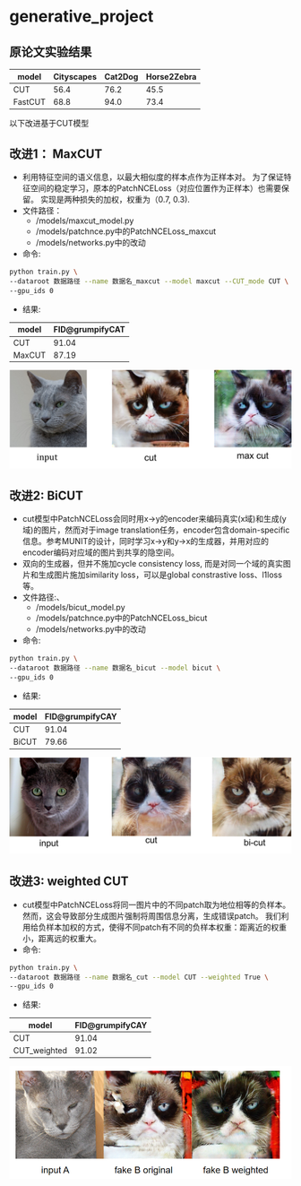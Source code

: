 # generative_project

## 原论文实验结果
|  model  | Cityscapes | Cat2Dog | Horse2Zebra |
| ------- | ---------- | ------- | ----------- |
|   CUT   |  56.4      |  76.2   |  45.5       |
| FastCUT |  68.8      |  94.0   |  73.4       |

以下改进基于CUT模型

## 改进1： MaxCUT

- 利用特征空间的语义信息，以最大相似度的样本点作为正样本对。 为了保证特征空间的稳定学习，原本的PatchNCELoss（对应位置作为正样本）也需要保留。
  实现是两种损失的加权，权重为（0.7, 0.3).
- 文件路径：
  - /models/maxcut_model.py
  - /models/patchnce.py中的PatchNCELoss_maxcut
  - /models/networks.py中的改动 
- 命令: 

```bash
python train.py \
--dataroot 数据路径 --name 数据名_maxcut --model maxcut --CUT_mode CUT \
--gpu_ids 0
```

- 结果: 

| model  | FID@grumpifyCAT |
| ------ | --------------- |
| CUT    | 91.04           |
| MaxCUT | 87.19           |

![bicut](./imgs/maxcut.png)

## 改进2: BiCUT 

- cut模型中PatchNCELoss会同时用x->y的encoder来编码真实(x域)和生成(y域)的图片，然而对于image translation任务，encoder包含domain-specific信息。参考MUNIT的设计，同时学习x->y和y->x的生成器，并用对应的encoder编码对应域的图片到共享的隐空间。
- 双向的生成器，但并不施加cycle consistency loss, 而是对同一个域的真实图片和生成图片施加similarity loss，可以是global constrastive loss、l1loss等。
- 文件路径:、
  - /models/bicut_model.py
  - /models/patchnce.py中的PatchNCELoss_bicut
  - /models/networks.py中的改动
- 命令:

```bash
python train.py \
--dataroot 数据路径 --name 数据名_bicut --model bicut \
--gpu_ids 0  
```

- 结果:

| model | FID@grumpifyCAY |
| ----- | --------------- |
| CUT   | 91.04           |
| BiCUT | 79.66           |

![maxcut](./imgs/bicut.png)

## 改进3: weighted CUT


- cut模型中PatchNCELoss将同一图片中的不同patch取为地位相等的负样本。
  然而，这会导致部分生成图片强制将周围信息分离，生成错误patch。
  我们利用给负样本加权的方式，使得不同patch有不同的负样本权重：距离近的权重小，距离远的权重大。
- 命令:

```bash
python train.py \
--dataroot 数据路径 --name 数据名_cut --model CUT --weighted True \
--gpu_ids 0  
```

- 结果:

| model | FID@grumpifyCAY |
| ----- | --------------- |
| CUT   | 91.04           |
| CUT_weighted | 91.02          |

![maxcut](./imgs/cut_weighted.png)
